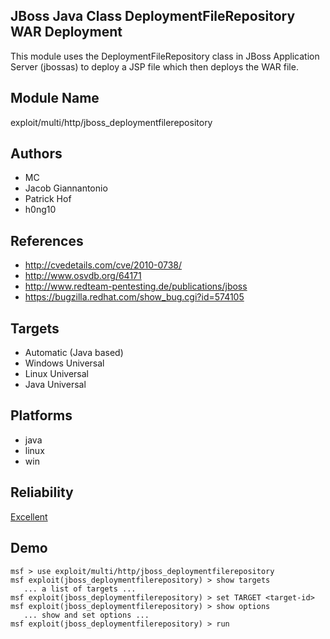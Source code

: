 ## JBoss Java Class DeploymentFileRepository WAR Deployment

This module uses the DeploymentFileRepository class in JBoss 
Application Server (jbossas) to deploy a JSP file which then 
deploys the WAR file.


## Module Name
exploit/multi/http/jboss_deploymentfilerepository

## Authors
* MC
* Jacob Giannantonio
* Patrick Hof
* h0ng10


## References
* http://cvedetails.com/cve/2010-0738/
* http://www.osvdb.org/64171
* http://www.redteam-pentesting.de/publications/jboss
* https://bugzilla.redhat.com/show_bug.cgi?id=574105



## Targets
* Automatic (Java based)
* Windows Universal
* Linux Universal
* Java Universal


## Platforms
* java
* linux
* win

## Reliability
[Excellent](https://github.com/rapid7/metasploit-framework/wiki/Exploit-Ranking)

## Demo

```
msf > use exploit/multi/http/jboss_deploymentfilerepository
msf exploit(jboss_deploymentfilerepository) > show targets
   ... a list of targets ...
msf exploit(jboss_deploymentfilerepository) > set TARGET <target-id>
msf exploit(jboss_deploymentfilerepository) > show options
   ... show and set options ...
msf exploit(jboss_deploymentfilerepository) > run
```
    
    